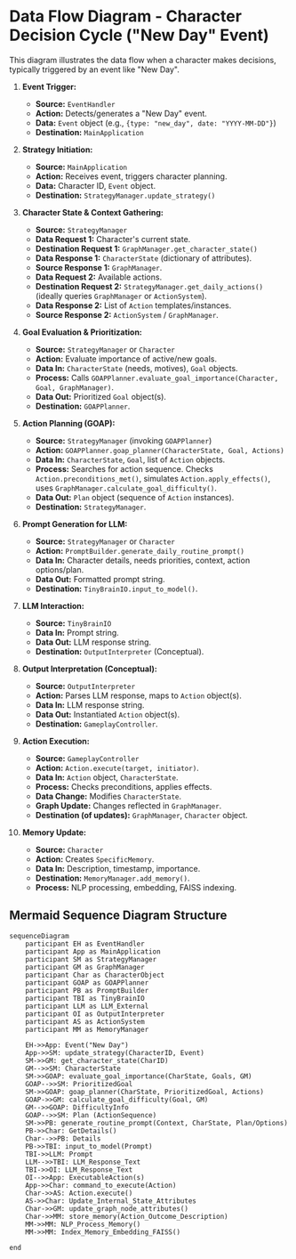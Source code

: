 # Data Flow Diagram - Character Decision Cycle ("New Day" Event)

This diagram illustrates the data flow when a character makes decisions, typically triggered by an event like "New Day".

1.  **Event Trigger:**
    *   **Source:** `EventHandler`
    *   **Action:** Detects/generates a "New Day" event.
    *   **Data:** `Event` object (e.g., `{type: "new_day", date: "YYYY-MM-DD"}`)
    *   **Destination:** `MainApplication`

2.  **Strategy Initiation:**
    *   **Source:** `MainApplication`
    *   **Action:** Receives event, triggers character planning.
    *   **Data:** Character ID, `Event` object.
    *   **Destination:** `StrategyManager.update_strategy()`

3.  **Character State & Context Gathering:**
    *   **Source:** `StrategyManager`
    *   **Data Request 1:** Character's current state.
    *   **Destination Request 1:** `GraphManager.get_character_state()`
    *   **Data Response 1:** `CharacterState` (dictionary of attributes).
    *   **Source Response 1:** `GraphManager`.
    *   **Data Request 2:** Available actions.
    *   **Destination Request 2:** `StrategyManager.get_daily_actions()` (ideally queries `GraphManager` or `ActionSystem`).
    *   **Data Response 2:** List of `Action` templates/instances.
    *   **Source Response 2:** `ActionSystem` / `GraphManager`.

4.  **Goal Evaluation & Prioritization:**
    *   **Source:** `StrategyManager` or `Character`
    *   **Action:** Evaluate importance of active/new goals.
    *   **Data In:** `CharacterState` (needs, motives), `Goal` objects.
    *   **Process:** Calls `GOAPPlanner.evaluate_goal_importance(Character, Goal, GraphManager)`.
    *   **Data Out:** Prioritized `Goal` object(s).
    *   **Destination:** `GOAPPlanner`.

5.  **Action Planning (GOAP):**
    *   **Source:** `StrategyManager` (invoking `GOAPPlanner`)
    *   **Action:** `GOAPPlanner.goap_planner(CharacterState, Goal, Actions)`
    *   **Data In:** `CharacterState`, `Goal`, list of `Action` objects.
    *   **Process:** Searches for action sequence. Checks `Action.preconditions_met()`, simulates `Action.apply_effects()`, uses `GraphManager.calculate_goal_difficulty()`.
    *   **Data Out:** `Plan` object (sequence of `Action` instances).
    *   **Destination:** `StrategyManager`.

6.  **Prompt Generation for LLM:**
    *   **Source:** `StrategyManager` or `Character`
    *   **Action:** `PromptBuilder.generate_daily_routine_prompt()`
    *   **Data In:** Character details, needs priorities, context, action options/plan.
    *   **Data Out:** Formatted prompt string.
    *   **Destination:** `TinyBrainIO.input_to_model()`.

7.  **LLM Interaction:**
    *   **Source:** `TinyBrainIO`
    *   **Data In:** Prompt string.
    *   **Data Out:** LLM response string.
    *   **Destination:** `OutputInterpreter` (Conceptual).

8.  **Output Interpretation (Conceptual):**
    *   **Source:** `OutputInterpreter`
    *   **Action:** Parses LLM response, maps to `Action` object(s).
    *   **Data In:** LLM response string.
    *   **Data Out:** Instantiated `Action` object(s).
    *   **Destination:** `GameplayController`.

9.  **Action Execution:**
    *   **Source:** `GameplayController`
    *   **Action:** `Action.execute(target, initiator)`.
    *   **Data In:** `Action` object, `CharacterState`.
    *   **Process:** Checks preconditions, applies effects.
    *   **Data Change:** Modifies `CharacterState`.
    *   **Graph Update:** Changes reflected in `GraphManager`.
    *   **Destination (of updates):** `GraphManager`, `Character` object.

10. **Memory Update:**
    *   **Source:** `Character`
    *   **Action:** Creates `SpecificMemory`.
    *   **Data In:** Description, timestamp, importance.
    *   **Destination:** `MemoryManager.add_memory()`.
    *   **Process:** NLP processing, embedding, FAISS indexing.

## Mermaid Sequence Diagram Structure

```mermaid
sequenceDiagram
    participant EH as EventHandler
    participant App as MainApplication
    participant SM as StrategyManager
    participant GM as GraphManager
    participant Char as CharacterObject
    participant GOAP as GOAPPlanner
    participant PB as PromptBuilder
    participant TBI as TinyBrainIO
    participant LLM as LLM_External
    participant OI as OutputInterpreter
    participant AS as ActionSystem
    participant MM as MemoryManager

    EH->>App: Event("New Day")
    App->>SM: update_strategy(CharacterID, Event)
    SM->>GM: get_character_state(CharID)
    GM-->>SM: CharacterState
    SM->>GOAP: evaluate_goal_importance(CharState, Goals, GM)
    GOAP-->>SM: PrioritizedGoal
    SM->>GOAP: goap_planner(CharState, PrioritizedGoal, Actions)
    GOAP->>GM: calculate_goal_difficulty(Goal, GM)
    GM-->>GOAP: DifficultyInfo
    GOAP-->>SM: Plan (ActionSequence)
    SM->>PB: generate_routine_prompt(Context, CharState, Plan/Options)
    PB->>Char: GetDetails()
    Char-->>PB: Details
    PB->>TBI: input_to_model(Prompt)
    TBI->>LLM: Prompt
    LLM-->>TBI: LLM_Response_Text
    TBI->>OI: LLM_Response_Text
    OI-->>App: ExecutableAction(s)
    App->>Char: command_to_execute(Action)
    Char->>AS: Action.execute()
    AS->>Char: Update_Internal_State_Attributes
    Char->>GM: update_graph_node_attributes()
    Char->>MM: store_memory(Action_Outcome_Description)
    MM->>MM: NLP_Process_Memory()
    MM->>MM: Index_Memory_Embedding_FAISS()

end
```
